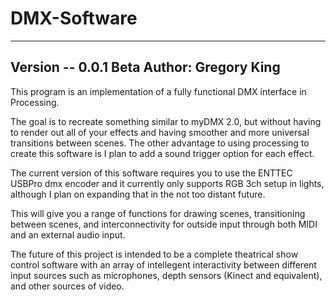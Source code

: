 # DMX-Software

-------------------------------------------------------------------------
Version -- 0.0.1 Beta
Author: Gregory King
-------------------------------------------------------------------------

This program is an implementation of a fully functional DMX interface in Processing.

The goal is to recreate something similar to myDMX 2.0, but without having to render out all of your effects and having smoother and more universal transitions between scenes. The other advantage to using processing to create this software is I plan to add a sound trigger option for each effect.

The current version of this software requires you to use the ENTTEC USBPro dmx encoder and it currently only supports RGB 3ch setup in lights, although I plan on expanding that in the not too distant future.

This will give you a range of functions for drawing scenes, transitioning between scenes, and interconnectivity for outside input through both MIDI and an external audio input.

The future of this project is intended to be a complete theatrical show control software with an array of intellegent interactivity between different input sources such as microphones, depth sensors (Kinect and equivalent), and other sources of video.
